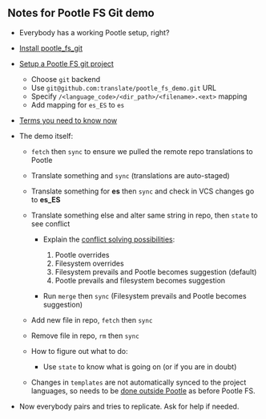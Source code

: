 
Notes for Pootle FS Git demo
----------------------------


- Everybody has a working Pootle setup, right?
- [Install pootle_fs_git](http://docs.translatehouse.org/projects/pootle/en/latest/features/pootle_fs_install_plugins.html)
- [Setup a Pootle FS git project](http://docs.translatehouse.org/projects/pootle/en/latest/features/pootle_fs_add_project.html)

  - Choose ``git`` backend
  - Use ``git@github.com:translate/pootle_fs_demo.git`` URL
  - Specify ``/<language_code>/<dir_path>/<filename>.<ext>`` mapping
  - Add mapping for ``es_ES`` to ``es``

- [Terms you need to know now](http://docs.translatehouse.org/projects/pootle/en/latest/features/pootle_fs.html#core-concepts)
- The demo itself:

  - ``fetch`` then ``sync`` to ensure we pulled the remote repo translations to Pootle
  - Translate something and ``sync`` (translations are auto-staged)
  - Translate something for **es** then ``sync`` and check in VCS changes go to **es_ES**
  - Translate something else and alter same string in repo, then ``state`` to see conflict

    - Explain the [conflict solving possibilities](http://docs.translatehouse.org/projects/pootle/en/latest/features/using_pootle_fs.html#resolving-conflicts):

      1. Pootle overrides
      2. Filesystem overrides
      3. Filesystem prevails and Pootle becomes suggestion (default)
      4. Pootle prevails and filesystem becomes suggestion

    - Run ``merge`` then ``sync`` (Filesystem prevails and Pootle becomes suggestion)

  - Add new file in repo, ``fetch`` then ``sync``
  - Remove file in repo, ``rm`` then ``sync``
  - How to figure out what to do:

    - Use ``state`` to know what is going on (or if you are in doubt)

  - Changes in ``templates`` are not automatically synced to the project languages, so needs to be [done outside Pootle](http://docs.translatehouse.org/projects/pootle/en/latest/server/project_setup.html#updating-strings-for-existing-project) as before Pootle FS.

- Now everybody pairs and tries to replicate. Ask for help if needed.

